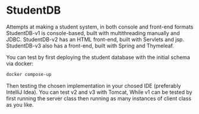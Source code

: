 # StudentDB
Attempts at making a student system, in both console and front-end formats
StudentDB-v1 is console-based, built with multithreading manually and JDBC.
StudentDB-v2 has an HTML front-end, built with Servlets and jsp.
StudentDB-v3 also has a front-end, built with Spring and Thymeleaf.

You can test by first deploying the student database with the initial schema via docker:

```bash
docker compose-up
```

Then testing the chosen implementation in your chosed IDE (preferably IntelliJ Idea). You can test v2 and v3 with Tomcat, While v1 can be tested by first running the server class then running as many instances of client class as you like.
